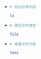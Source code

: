 + ```bash
  # 列出目录内容
  
  ls
  ```

+ ```bash
  # 确定文件类型
  
  file
  ```

+ ```bash
  # 查看文件内容
  
  less
  ```